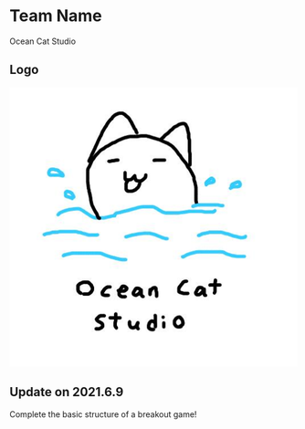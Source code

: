 <h1> Team Name </h1>

Ocean Cat Studio

<h2> Logo </h2>

![](Teamlogo.png)

## Update on 2021.6.9
Complete the basic structure of a breakout game!